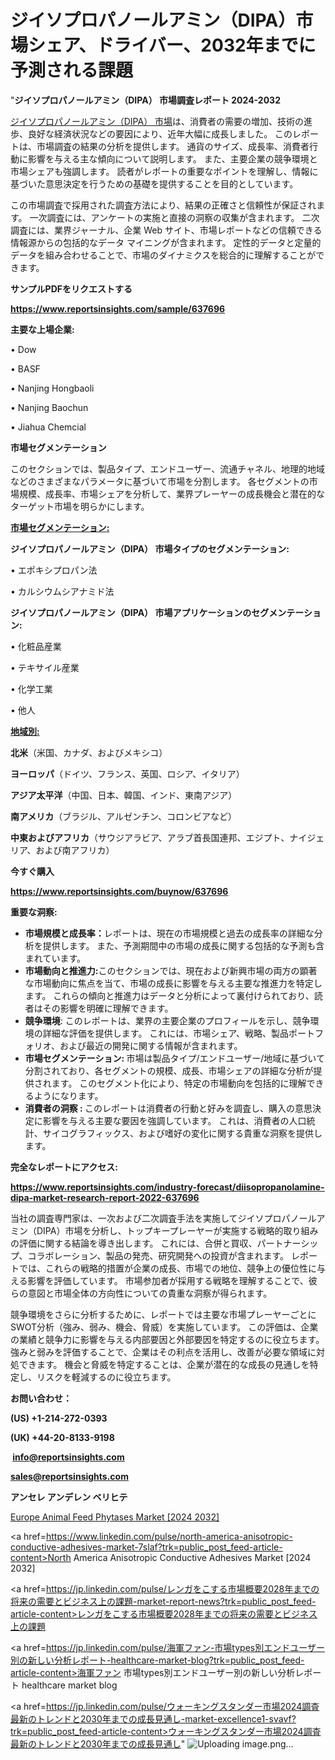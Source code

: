# ジイソプロパノールアミン（DIPA）市場シェア、ドライバー、2032年までに予測される課題

"<strong>ジイソプロパノールアミン（DIPA） 市場調査レポート 2024-2032</strong>

<a href=https://www.reportsinsights.com/sample/637696>ジイソプロパノールアミン（DIPA） 市場</a>は、消費者の需要の増加、技術の進歩、良好な経済状況などの要因により、近年大幅に成長しました。 このレポートは、市場調査の結果の分析を提供します。 通貨のサイズ、成長率、消費者行動に影響を与える主な傾向について説明します。 また、主要企業の競争環境と市場シェアも強調します。 読者がレポートの重要なポイントを理解し、情報に基づいた意思決定を行うための基礎を提供することを目的としています。

この市場調査で採用された調査方法により、結果の正確さと信頼性が保証されます。 一次調査には、アンケートの実施と直接の洞察の収集が含まれます。 二次調査には、業界ジャーナル、企業 Web サイト、市場レポートなどの信頼できる情報源からの包括的なデータ マイニングが含まれます。 定性的データと定量的データを組み合わせることで、市場のダイナミクスを総合的に理解することができます。

<strong><b>サンプルPDFをリクエストする</b></strong>

<a href=https://www.reportsinsights.com/sample/637696><strong><u>https://www.reportsinsights.com/sample/637696</u></strong></a>

<strong>主要な上場企業:</strong>

• Dow

• BASF

• Nanjing Hongbaoli

• Nanjing Baochun

• Jiahua Chemcial

<strong>市場セグメンテーション</strong>

このセクションでは、製品タイプ、エンドユーザー、流通チャネル、地理的地域などのさまざまなパラメータに基づいて市場を分割します。 各セグメントの市場規模、成長率、市場シェアを分析して、業界プレーヤーの成長機会と潜在的なターゲット市場を明らかにします。

<strong><u>市場セグメンテーション</u></strong><strong><u>:</u></strong>

<strong>ジイソプロパノールアミン（DIPA） 市場タイプのセグメンテーション:</strong>

• エポキシプロパン法

• カルシウムシアナミド法

<strong>ジイソプロパノールアミン（DIPA） 市場アプリケーションのセグメンテーション:</strong>

• 化粧品産業

• テキサイル産業

• 化学工業

• 他人

<strong><u>地域別</u></strong><strong><u>:</u></strong>

<strong>北米</strong>（米国、カナダ、およびメキシコ）

<strong>ヨーロッパ</strong>（ドイツ、フランス、英国、ロシア、イタリア）

<strong>アジア太平洋</strong>（中国、日本、韓国、インド、東南アジア）

<strong>南アメリカ</strong>（ブラジル、アルゼンチン、コロンビアなど）

<strong>中東およびアフリカ</strong>（サウジアラビア、アラブ首長国連邦、エジプト、ナイジェリア、および南アフリカ）

<strong>今すぐ購入</strong>

<a href=https://www.reportsinsights.com/buynow/637696><strong><u>https://www.reportsinsights.com/buynow/637696</u></strong></a>

<strong>重要な洞察:</strong>
<ul>
  <li><strong>市場規模と成長率：</strong>レポートは、現在の市場規模と過去の成長率の詳細な分析を提供します。 また、予測期間中の市場の成長に関する包括的な予測も含まれています。</li>
  <li><strong>市場動向と推進力:</strong>このセクションでは、現在および新興市場の両方の顕著な市場動向に焦点を当て、市場の成長に影響を与える主要な推進力を特定します。 これらの傾向と推進力はデータと分析によって裏付けられており、読者はその影響を明確に理解できます。</li>
  <li><strong>競争環境</strong>: このレポートは、業界の主要企業のプロフィールを示し、競争環境の詳細な評価を提供します。 これには、市場シェア、戦略、製品ポートフォリオ、および最近の開発に関する情報が含まれます。</li>
  <li><strong>市場セグメンテーション: </strong>市場は製品タイプ/エンドユーザー/地域に基づいて分割されており、各セグメントの規模、成長、市場シェアの詳細な分析が提供されます。 このセグメント化により、特定の市場動向を包括的に理解できるようになります。</li>
  <li><strong>消費者の洞察 : </strong>このレポートは消費者の行動と好みを調査し、購入の意思決定に影響を与える主要な要因を強調しています。 これは、消費者の人口統計、サイコグラフィックス、および嗜好の変化に関する貴重な洞察を提供します。</li>
</ul>
<strong>完全なレポートにアクセス:</strong>

<a href=https://www.reportsinsights.com/industry-forecast/diisopropanolamine-dipa-market-research-report-2022-637696><strong><u><b>https://www.reportsinsights.com/industry-forecast/diisopropanolamine-dipa-market-research-report-2022-637696</b></u></strong></a>

当社の調査専門家は、一次および二次調査手法を実施してジイソプロパノールアミン（DIPA）市場を分析し、トップキープレーヤーが実施する戦略的取り組みの評価に関する結論を導き出します。 これには、合併と買収、パートナーシップ、コラボレーション、製品の発売、研究開発への投資が含まれます。 レポートでは、これらの戦略的措置が企業の成長、市場での地位、競争上の優位性に与える影響を評価しています。 市場参加者が採用する戦略を理解することで、彼らの意図と市場全体の方向性についての貴重な洞察が得られます。

競争環境をさらに分析するために、レポートでは主要な市場プレーヤーごとにSWOT分析（強み、弱み、機会、脅威）を実施しています。 この評価は、企業の業績と競争力に影響を与える内部要因と外部要因を特定するのに役立ちます。 強みと弱みを評価することで、企業はその利点を活用し、改善が必要な領域に対処できます。 機会と脅威を特定することは、企業が潜在的な成長の見通しを特定し、リスクを軽減するのに役立ちます。

<strong>お問い合わせ：</strong>

<strong>(US) +1-214-272-0393</strong>

<strong>(UK) +44-20-8133-9198</strong>

<strong> </strong><a href=info@reportsinsights.com><strong><u>info@reportsinsights.com</u></strong></a>

<a href=sales@reportsinsights.com><strong><u>sales@reportsinsights.com</u></strong></a>

<strong>アンセレ アンデレン ベリヒテ</strong>

<a href=https://www.linkedin.com/pulse/europe-animal-feed-phytases-market-latest-trends-vtjsc/>Europe Animal Feed Phytases Market [2024 2032]</a>

<a href=https://www.linkedin.com/pulse/north-america-anisotropic-conductive-adhesives-market-7slaf?trk=public_post_feed-article-content>North America Anisotropic Conductive Adhesives Market [2024 2032]</a>

<a href=https://jp.linkedin.com/pulse/レンガをこする市場概要2028年までの将来の需要とビジネス上の課題-market-report-news?trk=public_post_feed-article-content>レンガをこする市場概要2028年までの将来の需要とビジネス上の課題</a>

<a href=https://jp.linkedin.com/pulse/海軍ファン-市場types別エンドユーザー別の新しい分析レポート-healthcare-market-blog?trk=public_post_feed-article-content>海軍ファン 市場types別エンドユーザー別の新しい分析レポート healthcare market blog</a>

<a href=https://jp.linkedin.com/pulse/ウォーキングスタンダー市場2024調査最新のトレンドと2030年までの成長見通し-market-excellence1-svavf?trk=public_post_feed-article-content>ウォーキングスタンダー市場2024調査最新のトレンドと2030年までの成長見通し</a>"
![Uploading image.png…]()
